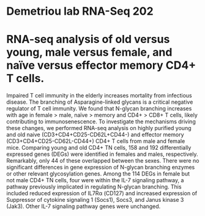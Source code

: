 # Demetriou lab RNA-Seq 202

# RNA-seq analysis of old versus young, male versus female, and naïve versus effector memory CD4+ T cells.

Impaired T cell immunity in the elderly increases mortality from infectious disease. The branching of Asparagine-linked glycans is a critical negative regulator of T cell immunity. We found that N-glycan branching increases with age in female > male, naïve > memory and CD4+ > CD8+ T cells, likely contributing to immunosenescence.  To investigate the mechanisms driving these changes, we performed RNA-seq analysis on highly purified young and old naive (CD3+CD4+CD25-CD62L+CD44-) and effector memory (CD3+CD4+CD25-CD62L-CD44+) CD4+ T cells from male and female mice. Comparing young and old CD4+ TN cells, 158 and 192 differentially expressed genes (DEGs) were identified in females and males, respectively. Remarkably, only 44 of these overlapped between the sexes. There were no significant differences in gene expression of N-glycan branching enzymes or other relevant glycosylation genes. Among the 114 DEGs in female but not male CD4+ TN cells, four were within the IL-7 signaling pathway, a pathway previously implicated in regulating N-glycan branching.  This included reduced expression of IL7Rα (CD127) and increased expression of Suppressor of cytokine signaling 1 (Socs1), Socs3, and Janus kinase 3 (Jak3).  Other IL-7 signaling pathway genes were unchanged.
